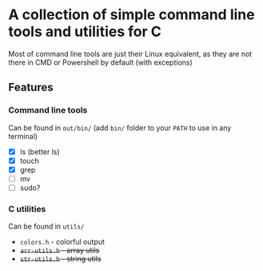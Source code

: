 # A collection of simple command line tools and utilities for C

Most of command line tools are just their Linux equivalent, as they are not there in CMD or Powershell by default (with exceptions)

## Features

### Command line tools
Can be found in `out/bin/` (add `bin/` folder to your `PATH` to use in any terminal)
- [x] ls (better ls)
- [x] touch
- [X] grep
- [ ] mv
- [ ] sudo?

### C utilities
Can be found in `utils/`
- `colors.h` - colorful output
- ~~`arr-utils.h` - array utils~~
- ~~`str-utils.h` - string utils~~